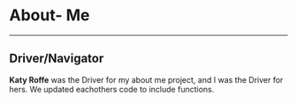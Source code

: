 # About- Me

***

## Driver/Navigator

**Katy Roffe** was the Driver for my about me project, and I was the Driver for hers. We updated eachothers code to include functions.